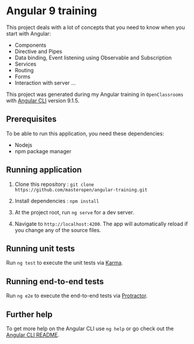 # Angular 9 training

This project deals with a lot of concepts that you need to know when you start with Angular:
- Components
- Directive and Pipes
- Data binding, Event listening using Observable and Subscription
- Services
- Routing
- Forms
- Interaction with server ...

This project was generated during my Angular training in `OpenClassrooms` with [Angular CLI](https://github.com/angular/angular-cli) version 9.1.5.

## Prerequisites

To be able to run this application, you need these dependencies:

- Nodejs
- npm package manager

## Running application

1. Clone this repository : `git clone https://github.com/masteropen/angular-training.git`

2. Install dependencies : `npm install`

2. At the project root, run `ng serve` for a dev server.

3. Navigate to `http://localhost:4200`. The app will automatically reload if you change any of the source files.

## Running unit tests

Run `ng test` to execute the unit tests via [Karma](https://karma-runner.github.io).

## Running end-to-end tests

Run `ng e2e` to execute the end-to-end tests via [Protractor](http://www.protractortest.org/).

## Further help

To get more help on the Angular CLI use `ng help` or go check out the [Angular CLI README](https://github.com/angular/angular-cli/blob/master/README.md).
